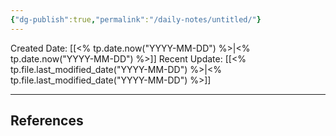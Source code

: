 ```yaml
---
{"dg-publish":true,"permalink":"/daily-notes/untitled/"}
---
```



Created Date:  [[<% tp.date.now("YYYY-MM-DD") %>\|<% tp.date.now("YYYY-MM-DD") %>]]
Recent Update:  [[<% tp.file.last_modified_date("YYYY-MM-DD") %>\|<% tp.file.last_modified_date("YYYY-MM-DD") %>]]

---








## References

